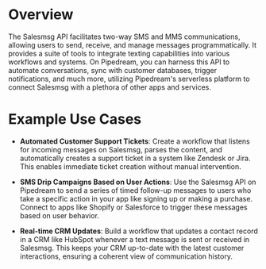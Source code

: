 # Overview

The Salesmsg API facilitates two-way SMS and MMS communications, allowing users to send, receive, and manage messages programmatically. It provides a suite of tools to integrate texting capabilities into various workflows and systems. On Pipedream, you can harness this API to automate conversations, sync with customer databases, trigger notifications, and much more, utilizing Pipedream's serverless platform to connect Salesmsg with a plethora of other apps and services.

# Example Use Cases

- **Automated Customer Support Tickets**: Create a workflow that listens for incoming messages on Salesmsg, parses the content, and automatically creates a support ticket in a system like Zendesk or Jira. This enables immediate ticket creation without manual intervention.

- **SMS Drip Campaigns Based on User Actions**: Use the Salesmsg API on Pipedream to send a series of timed follow-up messages to users who take a specific action in your app like signing up or making a purchase. Connect to apps like Shopify or Salesforce to trigger these messages based on user behavior.

- **Real-time CRM Updates**: Build a workflow that updates a contact record in a CRM like HubSpot whenever a text message is sent or received in Salesmsg. This keeps your CRM up-to-date with the latest customer interactions, ensuring a coherent view of communication history.
